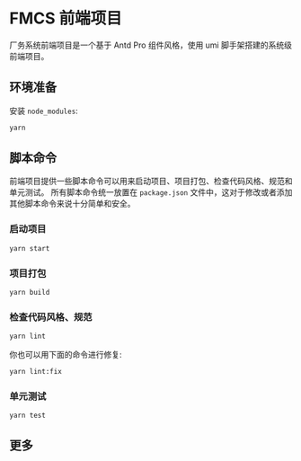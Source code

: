 # FMCS 前端项目

厂务系统前端项目是一个基于 Antd Pro 组件风格，使用 umi 脚手架搭建的系统级前端项目。

## 环境准备

安装 `node_modules`:

```bash
yarn 
```

## 脚本命令

前端项目提供一些脚本命令可以用来启动项目、项目打包、检查代码风格、规范和单元测试。
所有脚本命令统一放置在 `package.json` 文件中，这对于修改或者添加其他脚本命令来说十分简单和安全。

### 启动项目

```bash
yarn start
```

### 项目打包

```bash
yarn build
```

### 检查代码风格、规范

```bash
yarn lint
```

你也可以用下面的命令进行修复:

```bash
yarn lint:fix
```

### 单元测试

```bash
yarn test
```

## 更多
